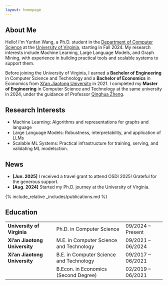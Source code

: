 ```yaml
---
layout: homepage
---
```


## About Me

Hello! I'm Yunfan Wang, a Ph.D. student in the [Department of Computer Science](https://engineering.virginia.edu/department/computer-science) at the [University of Virginia](https://www.virginia.edu/), starting in Fall 2024. My research interests include Machine Learning, Large Language Models, and Graph Mining, with experience in building practical tools and scalable systems to support them.

Before joining the University of Virginia, I earned a __Bachelor of Engineering__ in Computer Science and Technology and a __Bachelor of Economics__ in Economics from [Xi’an Jiaotong University](https://en.xjtu.edu.cn/) in 2021. I completed my __Master of Engineering__ in Computer Science and Technology at the same university in 2024, under the guidance of Professor [Qinghua Zheng](https://gr.xjtu.edu.cn/web/qhzheng).

## Research Interests

- Machine Learning: Algorithms and representations for graphs and language
- Large Language Models: Robustness, interpretability, and application of LLMs
- Scalable ML Systems: Practical infrastructure for training, serving, and validating ML modelsction.

## News

- **[Jun. 2025]** I received a travel grant to attend OSDI 2025! Grateful for the generous support.
- **[Aug. 2024]** Started my Ph.D. journey at the University of Virginia.


{% include_relative _includes/publications.md %}

## Education

<table>
  <tr>
    <td><strong>University of Virginia</strong></td>
    <td>Ph.D. in Computer Science</td>
    <td>09/2024 – Present</td>
  </tr>
  <tr>
    <td><strong>Xi’an Jiaotong University</strong></td>
    <td>M.E. in Computer Science and Technology</td>
    <td>09/2021 – 06/2024</td>
  </tr>
  <tr>
    <td><strong>Xi’an Jiaotong University</strong></td>
    <td>B.E. in Computer Science and Technology</td>
    <td>09/2017 – 06/2021</td>
  </tr>
  <tr>
    <td></td>
    <td>B.Econ. in Economics (Second Degree)</td>
    <td>02/2019 – 06/2021</td>
  </tr>
</table>
